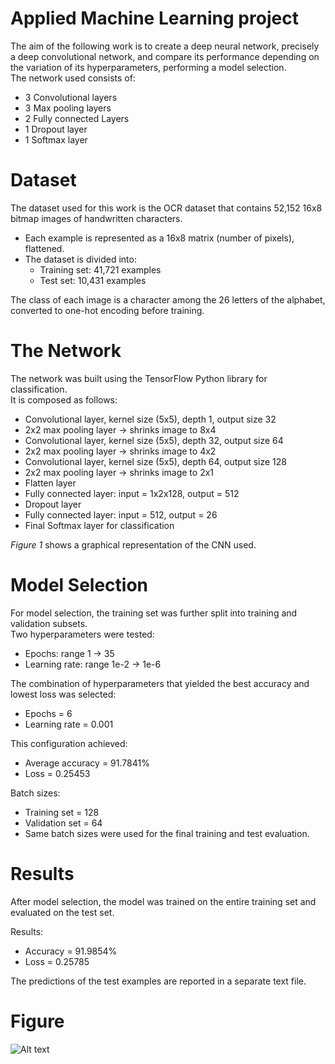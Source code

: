 # Applied Machine Learning project

The aim of the following work is to create a deep neural network, precisely
a deep convolutional network, and compare its performance depending on the
variation of its hyperparameters, performing a model selection.  
The network used consists of:

- 3 Convolutional layers  
- 3 Max pooling layers  
- 2 Fully connected Layers  
- 1 Dropout layer  
- 1 Softmax layer  

# Dataset

The dataset used for this work is the OCR dataset that contains 52,152 16x8
bitmap images of handwritten characters.  

- Each example is represented as a 16x8 matrix (number of pixels), flattened.  
- The dataset is divided into:
  - Training set: 41,721 examples  
  - Test set: 10,431 examples  

The class of each image is a character among the 26 letters of the alphabet,  
converted to one-hot encoding before training.  

# The Network

The network was built using the TensorFlow Python library for classification.  
It is composed as follows:

- Convolutional layer, kernel size (5x5), depth 1, output size 32  
- 2x2 max pooling layer → shrinks image to 8x4  
- Convolutional layer, kernel size (5x5), depth 32, output size 64  
- 2x2 max pooling layer → shrinks image to 4x2  
- Convolutional layer, kernel size (5x5), depth 64, output size 128  
- 2x2 max pooling layer → shrinks image to 2x1  
- Flatten layer  
- Fully connected layer: input = 1x2x128, output = 512  
- Dropout layer  
- Fully connected layer: input = 512, output = 26  
- Final Softmax layer for classification  

_Figure 1_ shows a graphical representation of the CNN used.  

# Model Selection

For model selection, the training set was further split into training and validation subsets.  
Two hyperparameters were tested:

- Epochs: range 1 → 35  
- Learning rate: range 1e-2 → 1e-6  

The combination of hyperparameters that yielded the best accuracy and lowest loss was selected:  

- Epochs = 6  
- Learning rate = 0.001  

This configuration achieved:  

- Average accuracy = 91.7841%  
- Loss = 0.25453  

Batch sizes:  
- Training set = 128  
- Validation set = 64  
- Same batch sizes were used for the final training and test evaluation.  

# Results

After model selection, the model was trained on the entire training set and evaluated on the test set.  

Results:  

- Accuracy = 91.9854%  
- Loss = 0.25785  

The predictions of the test examples are reported in a separate text file.  

# Figure

![Alt text](./cnn_structurr.png)

